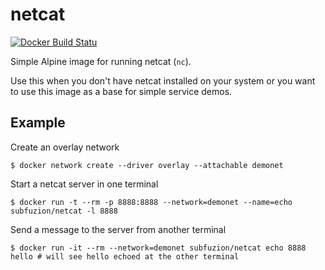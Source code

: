# netcat

[![Docker Build Statu](https://img.shields.io/docker/build/subfuzion/netcat.svg)](https://hub.docker.com/r/subfuzion/docker-netcat)

Simple Alpine image for running netcat (`nc`).

Use this when you don't have netcat installed on your system or you want to use this image as a
base for simple service demos.

## Example

Create an overlay network

    $ docker network create --driver overlay --attachable demonet

Start a netcat server in one terminal

    $ docker run -t --rm -p 8888:8888 --network=demonet --name=echo subfuzion/netcat -l 8888

Send a message to the server from another terminal

    $ docker run -it --rm --network=demonet subfuzion/netcat echo 8888
    hello # will see hello echoed at the other terminal



